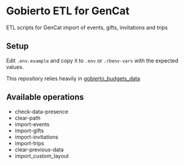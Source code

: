 # Gobierto ETL for GenCat

ETL scripts for GenCat import of events, gifts, invitations and trips

## Setup

Edit `.env.example` and copy it to `.env` or `.rbenv-vars` with the expected values.

This repository relies heavily in [gobierto_budgets_data](https://github.com/PopulateTools/gobierto_budgets_data)

## Available operations

- check-data-presence
- clear-path
- import-events
- import-gifts
- import-invitations
- import-trips
- clear-previous-data
- import_custom_layout
